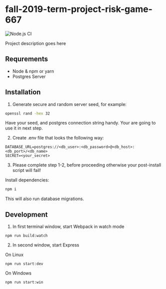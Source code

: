 # fall-2019-term-project-risk-game-667

![Node.js CI](https://github.com/sfsu-csc-667-fall-2018/fall-2019-term-project-risk-game-667/workflows/Node.js%20CI/badge.svg?branch=master)

Project description goes here

## Requrements

- Node & npm or yarn
- Postgres Server

## Installation

1. Generate secure and random server seed, for example: 

```bash
openssl rand -hex 32
```

Have your seed, and postgres connection string handy. Your are going to use it in next step.

2. Create .env file that looks the following way:

```
DATABASE_URL=postgres://<db_user>:<db_password>@<db_host>:<db_port>/<db_name>
SECRET=<your_secret>
```

3. Please complete step 1-2, before proceeding otherwise your post-install script will fail! 

Install dependencies:

```bash
npm i
```

This will also run database migrations.


## Development

1. In first terminal window, start Webpack in watch mode

```
npm run build:watch 
```

2. In second window, start Express 

On Linux

```
npm run start:dev 
```

On Windows

```
npm run start:win 
```